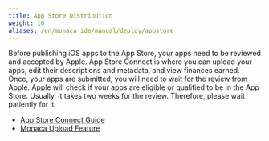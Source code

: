 ```yaml
---
title: App Store Distribution
weight: 10
aliases: /en/monaca_ide/manual/deploy/appstore
---
```


Before publishing iOS apps to the App Store, your apps need to be
reviewed and accepted by Apple. App Store Connect is where you can upload
your apps, edit their descriptions and metadata, and view finances
earned. Once, your apps are submitted, you will need to wait for the
review from Apple. Apple will check if your apps are eligible or
qualified to be in the App Store. Usually, it takes two weeks for the
review. Therefore, please wait patiently for it.

- [App Store Connect Guide](app_store_connect)
- [Monaca Upload Feature](app_submission)
